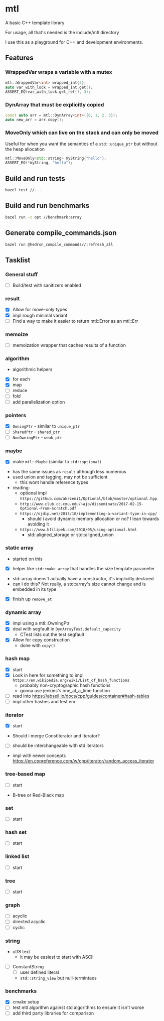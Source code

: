 # mtl

A basic C++ template library

For usage, all that's needed is the include/mtl directory

I use this as a playground for C++ and development environments.

## Features

### WrappedVar wraps a variable with a mutex

```cpp
mtl::WrappedVar<int> wrapped_int{3};
auto var_with_lock = wrapped_int.get();
ASSERT_EQ(var_with_lock.get_ref(), 3);
```

### DynArray that must be explicitly copied

```cpp
const auto arr = mtl::DynArray<int>({0, 1, 2, 3});
auto new_arr = arr.copy();
```

### MoveOnly which can live on the stack and can only be moved

Useful for when you want the semantics of a `std::unique_ptr` but without the heap allocation

```cpp
mtl::MoveOnly<std::string> myString{"hello"};
ASSERT_EQ(*myString, "hello");
```

## Build and run tests

```bash
bazel test //...
```

## Build and run benchmarks

```bash
bazel run -c opt //benchmark:array
```

## Generate compile_commands.json

```bash
bazel run @hedron_compile_commands//:refresh_all
```

## Tasklist

### General stuff

- [ ] Build/test with sanitizers enabled

### result

- [x] Allow for move-only types
- [x] impl rough minimal variant
- [ ] Find a way to make it easier to return mtl::Error as an mtl::Err

### memoize

- [ ] memoization wrapper that caches results of a function

### algorithm

- algorithmic helpers
- [x] for each
- [x] map
- [ ] reduce
- [ ] fold
- [ ] add parallelization option

### pointers

- [x] `OwningPtr` - similar to `unique_ptr`
- [ ] `SharedPtr` - `shared_ptr`
- [ ] `NonOwningPtr` - `weak_ptr`

### maybe

- [x] make `mtl::Maybe` (similar to `std::optional`)
- has the same issues as `result` although less numerous
- used union and tagging, may not be sufficient
  - this wont handle reference types
- reading:
  - optional impl `https://github.com/akrzemi1/Optional/blob/master/optional.hpp`
  - `http://www.club.cc.cmu.edu/~ajo/disseminate/2017-02-15-Optional-From-Scratch.pdf`
  - `https://ojdip.net/2013/10/implementing-a-variant-type-in-cpp/`
    - should i avoid dynamic memory allocation or no? I lean towards avoiding it
  - `https://www.bfilipek.com/2018/05/using-optional.html`
    - std::aligned_storage or std::aligned_union

### static array

- started on this
- [x] helper like `std::make_array` that handles the size template parameter
- std::array doens't actually have a constructor, it's implicitly declared
- can i do this? Not really, a std::array's size cannot change and is embedded in its type
- [x] finish up `remove_at`

### dynamic array

- [x] impl using a mtl::OwningPtr
- [x] deal with segfault in `DynArrayTest.default_capacity`
  - CTest lists out the test segfault
- [x] Allow for copy construction
  - done with `copy()`

### hash map

- [x] start
- [x] Look in here for something to impl `https://en.wikipedia.org/wiki/List_of_hash_functions`
  - probably non-cryptographic hash functions
  - gonna use jenkins's one_at_a_time function
- [ ] read into <https://abseil.io/docs/cpp/guides/container#hash-tables>
- [ ] impl other hashes and test em

### iterator

- [x] start
- Should i merge ConstIterator and Iterator?
- [ ] should be interchangeable with std iterators
- impl with newer concepts <https://en.cppreference.com/w/cpp/iterator/random_access_iterator>

### tree-based map

- [ ] start
- B-tree or Red-Black map

### set

- [ ] start

### hash set

- [ ] start

### linked list

- [ ] start

### tree

- [ ] start

### graph

- [ ] acyclic
- [ ] directed acyclic
- [ ] cyclic

### string

- utf8 text
  - it may be easiest to start with ASCII
- [ ] ConstantString
  - [ ] user defined literal
  - `std::string_view` but null-termintaes

### benchmarks

- [x] cmake setup
- [ ] test mtl algorithm against std algorithms to ensure it isn't worse
- [ ] add third party libraries for comparison

